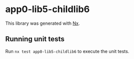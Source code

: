 # app0-lib5-childlib6

This library was generated with [Nx](https://nx.dev).

## Running unit tests

Run `nx test app0-lib5-childlib6` to execute the unit tests.

